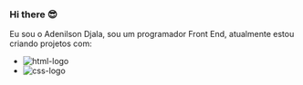 ### Hi there :sunglasses:

Eu sou o Adenilson Djala, sou um programador Front End, atualmente estou criando projetos com:
<br>
  - <img src="https://img.shields.io/badge/HTML5-E34F26?style=for-the-badge&logo=html5&logoColor=white" alt= "html-logo">
  - <img src="https://img.shields.io/badge/CSS3-1572B6?style=for-the-badge&logo=css3&logoColor=white" alt= "css-logo">
  


